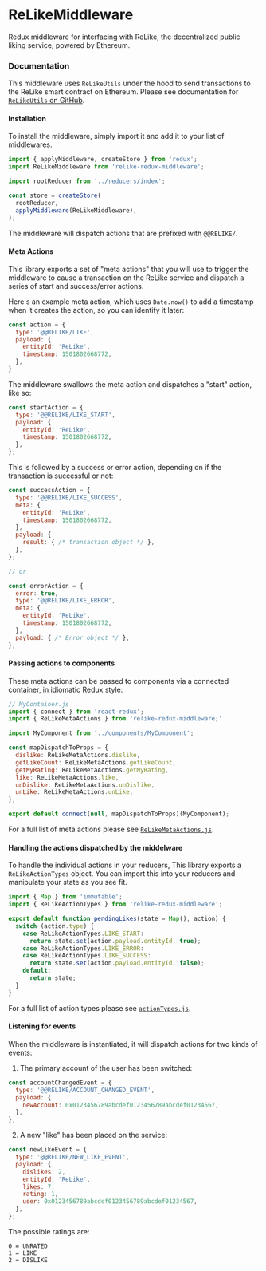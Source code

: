 # ReLikeMiddleware

Redux middleware for interfacing with ReLike, the decentralized public liking service, powered by Ethereum.

### Documentation

This middleware uses `ReLikeUtils` under the hood to send transactions to the ReLike smart contract on Ethereum. Please see documentation for [`ReLikeUtils` on GitHub](https://github.com/noman-land/relike-utils).

#### Installation

To install the middleware, simply import it and add it to your list of middlewares.

```js
import { applyMiddleware, createStore } from 'redux';
import ReLikeMiddleware from 'relike-redux-middleware';

import rootReducer from '../reducers/index';

const store = createStore(
  rootReducer,
  applyMiddleware(ReLikeMiddleware),
);

```

The middleware will dispatch actions that are prefixed with `@@RELIKE/`.

#### Meta Actions

This library exports a set of "meta actions" that you will use to trigger the middleware to cause a transaction on the ReLike service and dispatch a series of start and success/error actions.

Here's an example meta action, which uses `Date.now()` to add a timestamp when it creates the action, so you can identify it later:

```js
const action = {
  type: '@@RELIKE/LIKE',
  payload: {
    entityId: 'ReLike',
    timestamp: 1501802668772,
  },
}
```

The middleware swallows the meta action and dispatches a "start" action, like so:

```js
const startAction = {
  type: '@@RELIKE/LIKE_START',
  payload: {
    entityId: 'ReLike',
    timestamp: 1501802668772,
  },
};
```

This is followed by a success or error action, depending on if the transaction is successful or not:

```js
const successAction = {
  type: '@@RELIKE/LIKE_SUCCESS',
  meta: {
    entityId: 'ReLike',
    timestamp: 1501802668772,
  },
  payload: {
    result: { /* transaction object */ },
  },
};

// or

const errorAction = {
  error: true,
  type: '@@RELIKE/LIKE_ERROR',
  meta: {
    entityId: 'ReLike',
    timestamp: 1501802668772,
  },
  payload: { /* Error object */ },
};
````

#### Passing actions to components

These meta actions can be passed to components via a connected container, in idiomatic Redux style:

```js
// MyContainer.js
import { connect } from 'react-redux';
import { ReLikeMetaActions } from 'relike-redux-middleware;'

import MyComponent from '../components/MyComponent';

const mapDispatchToProps = {
  dislike: ReLikeMetaActions.dislike,
  getLikeCount: ReLikeMetaActions.getLikeCount,
  getMyRating: ReLikeMetaActions.getMyRating,
  like: ReLikeMetaActions.like,
  unDislike: ReLikeMetaActions.unDislike,
  unLike: ReLikeMetaActions.unLike,
};

export default connect(null, mapDispatchToProps)(MyComponent);

```

For a full list of meta actions please see [`ReLikeMetaActions.js`](https://github.com/noman-land/relike-redux-middleware/blob/master/js/redux/actions/ReLikeMetaActions.js).

#### Handling the actions dispatched by the middelware

To handle the individual actions in your reducers, This library exports a `ReLikeActionTypes` object. You can import this into your reducers and manipulate your state as you see fit.

```js
import { Map } from 'immutable';
import { ReLikeActionTypes } from 'relike-redux-middleware';

export default function pendingLikes(state = Map(), action) {
  switch (action.type) {
    case ReLikeActionTypes.LIKE_START:
      return state.set(action.payload.entityId, true);
    case ReLikeActionTypes.LIKE_ERROR:
    case ReLikeActionTypes.LIKE_SUCCESS:
      return state.set(action.payload.entityId, false);
    default:
      return state;
  }
}
```

For a full list of action types please see [`actionTypes.js`](https://github.com/noman-land/relike-redux-middleware/blob/master/js/redux/actions/actionTypes.js).

#### Listening for events

When the middleware is instantiated, it will dispatch actions for two kinds of events:

1. The primary account of the user has been switched:

```js
const accountChangedEvent = {
  type: '@@RELIKE/ACCOUNT_CHANGED_EVENT',
  payload: {
    newAccount: 0x0123456789abcdef0123456789abcdef01234567,
  },
};
```
2. A new "like" has been placed on the service:

```js
const newLikeEvent = {
  type: '@@RELIKE/NEW_LIKE_EVENT',
  payload: {
    dislikes: 2,
    entityId: 'ReLike',
    likes: 7,
    rating: 1,
    user: 0x0123456789abcdef0123456789abcdef01234567,
  },
};

```
The possible ratings are:

```
0 = UNRATED
1 = LIKE
2 = DISLIKE
```
